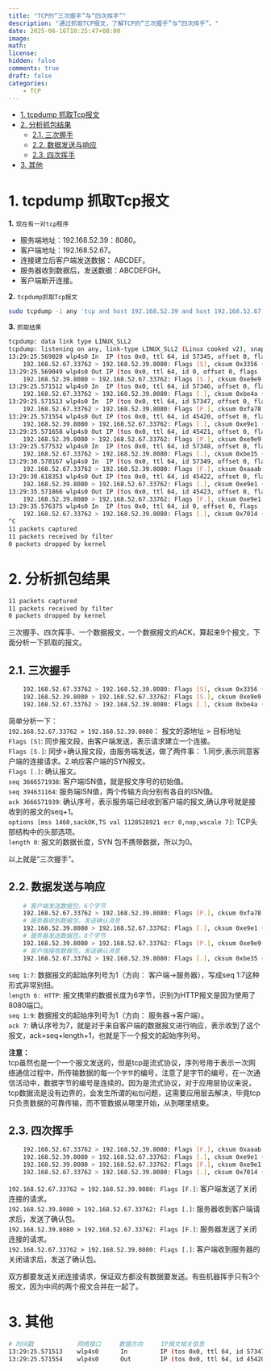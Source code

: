 ```yaml
---
title: "TCP的“三次握手”与“四次挥手”"
description: "通过抓取TCP报文，了解TCP的“三次握手”与“四次挥手”。"
date: 2025-06-16T10:25:47+08:00
image: 
math: 
license: 
hidden: false
comments: true
draft: false
categories:
    - TCP
---
```


- [1. tcpdump 抓取Tcp报文](#1-tcpdump-抓取tcp报文)
- [2. 分析抓包结果](#2-分析抓包结果)
  - [2.1. 三次握手](#21-三次握手)
  - [2.2. 数据发送与响应](#22-数据发送与响应)
  - [2.3. 四次挥手](#23-四次挥手)
- [3. 其他](#3-其他)


# 1. tcpdump 抓取Tcp报文
**1.** `现在有一对tcp程序`     
- 服务端地址：192.168.52.39：8080。       
- 客户端地址：192.168.52.67。   
- 连接建立后客户端发送数据： ABCDEF。
- 服务器收到数据后，发送数据：ABCDEFGH。    
- 客户端断开连接。   


**2.** `tcpdump抓取Tcp报文`  
```bash
sudo tcpdump -i any 'tcp and host 192.168.52.39 and host 192.168.52.67' -vvn
```

**3.** `抓取结果`   
```bash
tcpdump: data link type LINUX_SLL2
tcpdump: listening on any, link-type LINUX_SLL2 (Linux cooked v2), snapshot length 262144 bytes
13:29:25.569020 wlp4s0 In  IP (tos 0x0, ttl 64, id 57345, offset 0, flags [DF], proto TCP (6), length 60)
    192.168.52.67.33762 > 192.168.52.39.8080: Flags [S], cksum 0x3356 (correct), seq 3666571938, win 64240, options [mss 1460,sackOK,TS val 1128528921 ecr 0,nop,wscale 7], length 0
13:29:25.569049 wlp4s0 Out IP (tos 0x0, ttl 64, id 0, offset 0, flags [DF], proto TCP (6), length 60)
    192.168.52.39.8080 > 192.168.52.67.33762: Flags [S.], cksum 0xe9e9 (incorrect -> 0x92ef), seq 394631164, ack 3666571939, win 65160, options [mss 1460,sackOK,TS val 4121163671 ecr 1128528921,nop,wscale 7], length 0
13:29:25.571512 wlp4s0 In  IP (tos 0x0, ttl 64, id 57346, offset 0, flags [DF], proto TCP (6), length 52)
    192.168.52.67.33762 > 192.168.52.39.8080: Flags [.], cksum 0xbe4a (correct), seq 1, ack 1, win 502, options [nop,nop,TS val 1128528925 ecr 4121163671], length 0
13:29:25.571513 wlp4s0 In  IP (tos 0x0, ttl 64, id 57347, offset 0, flags [DF], proto TCP (6), length 58)
    192.168.52.67.33762 > 192.168.52.39.8080: Flags [P.], cksum 0xfa78 (correct), seq 1:7, ack 1, win 502, options [nop,nop,TS val 1128528925 ecr 4121163671], length 6: HTTP
13:29:25.571554 wlp4s0 Out IP (tos 0x0, ttl 64, id 45420, offset 0, flags [DF], proto TCP (6), length 52)
    192.168.52.39.8080 > 192.168.52.67.33762: Flags [.], cksum 0xe9e1 (incorrect -> 0xbe39), seq 1, ack 7, win 510, options [nop,nop,TS val 4121163674 ecr 1128528925], length 0
13:29:25.571658 wlp4s0 Out IP (tos 0x0, ttl 64, id 45421, offset 0, flags [DF], proto TCP (6), length 60)
    192.168.52.39.8080 > 192.168.52.67.33762: Flags [P.], cksum 0xe9e9 (incorrect -> 0xb520), seq 1:9, ack 7, win 510, options [nop,nop,TS val 4121163674 ecr 1128528925], length 8: HTTP
13:29:25.577532 wlp4s0 In  IP (tos 0x0, ttl 64, id 57348, offset 0, flags [DF], proto TCP (6), length 52)
    192.168.52.67.33762 > 192.168.52.39.8080: Flags [.], cksum 0xbe35 (correct), seq 7, ack 9, win 502, options [nop,nop,TS val 1128528929 ecr 4121163674], length 0
13:29:30.578167 wlp4s0 In  IP (tos 0x0, ttl 64, id 57349, offset 0, flags [DF], proto TCP (6), length 52)
    192.168.52.67.33762 > 192.168.52.39.8080: Flags [F.], cksum 0xaaab (correct), seq 7, ack 9, win 502, options [nop,nop,TS val 1128533930 ecr 4121163674], length 0
13:29:30.618353 wlp4s0 Out IP (tos 0x0, ttl 64, id 45422, offset 0, flags [DF], proto TCP (6), length 52)
    192.168.52.39.8080 > 192.168.52.67.33762: Flags [.], cksum 0xe9e1 (incorrect -> 0x96ec), seq 9, ack 8, win 510, options [nop,nop,TS val 4121168721 ecr 1128533930], length 0
13:29:35.571866 wlp4s0 Out IP (tos 0x0, ttl 64, id 45423, offset 0, flags [DF], proto TCP (6), length 52)
    192.168.52.39.8080 > 192.168.52.67.33762: Flags [F.], cksum 0xe9e1 (incorrect -> 0x8392), seq 9, ack 8, win 510, options [nop,nop,TS val 4121173674 ecr 1128533930], length 0
13:29:35.576375 wlp4s0 In  IP (tos 0x0, ttl 64, id 0, offset 0, flags [DF], proto TCP (6), length 52)
    192.168.52.67.33762 > 192.168.52.39.8080: Flags [.], cksum 0x7014 (correct), seq 8, ack 10, win 502, options [nop,nop,TS val 1128538928 ecr 4121173674], length 0
^C
11 packets captured
11 packets received by filter
0 packets dropped by kernel
```

# 2. 分析抓包结果
```bash
11 packets captured
11 packets received by filter
0 packets dropped by kernel
```
三次握手、四次挥手、一个数据报文，一个数据报文的ACK，算起来9个报文，下面分析一下抓取的报文。     


## 2.1. 三次握手
```bash
    192.168.52.67.33762 > 192.168.52.39.8080: Flags [S], cksum 0x3356 (correct), seq 3666571938, win 64240, options [mss 1460,sackOK,TS val 1128528921 ecr 0,nop,wscale 7], length 0
    192.168.52.39.8080 > 192.168.52.67.33762: Flags [S.], cksum 0xe9e9 (incorrect -> 0x92ef), seq 394631164, ack 3666571939, win 65160, options [mss 1460,sackOK,TS val 4121163671 ecr 1128528921,nop,wscale 7], length 0
    192.168.52.67.33762 > 192.168.52.39.8080: Flags [.], cksum 0xbe4a (correct), seq 1, ack 1, win 502, options [nop,nop,TS val 1128528925 ecr 4121163671], length 0
```
简单分析一下：   
`192.168.52.67.33762 > 192.168.52.39.8080`： 报文的源地址 > 目标地址    
`Flags [S]`:   同步报文段，由客户端发送，表示请求建立一个连接。   
`Flags [S.]`:  同步+确认报文段，由服务端发送，做了两件事： 1.同步,表示同意客户端的连接请求。2.响应客户端的SYN报文。    
`Flags [.]`:   确认报文。   
`seq 3666571938`:   客户端ISN值，就是报文序号的初始值。   
`seq 394631164`:    服务端ISN值，两个传输方向分别有各自的ISN值。    
`ack 3666571939`:   确认序号，表示服务端已经收到客户端的报文,确认序号就是接收到的报文的seq+1。    
`options [mss 1460,sackOK,TS val 1128528921 ecr 0,nop,wscale 7]`:   TCP头部结构中的头部选项。   
`length 0`:  报文的数据长度，SYN 包不携带数据，所以为0。    

以上就是“三次握手”。   

## 2.2. 数据发送与响应   
```bash
    # 客户端发送数据包，6个字节
    192.168.52.67.33762 > 192.168.52.39.8080: Flags [P.], cksum 0xfa78 (correct), seq 1:7, ack 1, win 502, options [nop,nop,TS val 1128528925 ecr 4121163671], length 6: HTTP
    # 服务器收到数据包，发送确认消息
    192.168.52.39.8080 > 192.168.52.67.33762: Flags [.], cksum 0xe9e1 (incorrect -> 0xbe39), seq 1, ack 7, win 510, options [nop,nop,TS val 4121163674 ecr 1128528925], length 0
    # 服务器发送数据包，8个字节
    192.168.52.39.8080 > 192.168.52.67.33762: Flags [P.], cksum 0xe9e9 (incorrect -> 0xb520), seq 1:9, ack 7, win 510, options [nop,nop,TS val 4121163674 ecr 1128528925], length 8: HTTP
    # 客户端接收数据包，发送确认消息
    192.168.52.67.33762 > 192.168.52.39.8080: Flags [.], cksum 0xbe35 (correct), seq 7, ack 9, win 502, options [nop,nop,TS val 1128528929 ecr 4121163674], length 0
```
`seq 1:7`:         数据报文的起始序列号为1（方向： 客户端->服务器），写成seq 1:7这种形式非常别扭。     
`length 6: HTTP`:  报文携带的数据长度为6字节，识别为HTTP报文是因为使用了8080端口。    
`seq 1:9`:         数据报文的起始序列号为1（方向： 服务器->客户端）。    
`ack 7`:           确认序号为7，就是对于来自客户端的数据报文进行响应，表示收到了这个报文，ack=seq+length+1，也就是下一个报文的起始序列号。

**注意：**   
 tcp虽然也是一个一个报文发送的，但是tcp是流式协议，序列号用于表示一次网络通信过程中，所传输数据的每一个`字节`的编号，注意了是字节的编号，在一次通信活动中，数据字节的编号是连续的。因为是流式协议，对于应用层协议来说，tcp数据流是没有边界的，会发生所谓的`粘包`问题，这需要应用层去解决，毕竟tcp只负责数据的可靠传输，而不管数据从哪里开始，从到哪里结束。   


## 2.3. 四次挥手   
```bash
    192.168.52.67.33762 > 192.168.52.39.8080: Flags [F.], cksum 0xaaab (correct), seq 7, ack 9, win 502, options [nop,nop,TS val 1128533930 ecr 4121163674], length 0
    192.168.52.39.8080 > 192.168.52.67.33762: Flags [.], cksum 0xe9e1 (incorrect -> 0x96ec), seq 9, ack 8, win 510, options [nop,nop,TS val 4121168721 ecr 1128533930], length 0
    192.168.52.39.8080 > 192.168.52.67.33762: Flags [F.], cksum 0xe9e1 (incorrect -> 0x8392), seq 9, ack 8, win 510, options [nop,nop,TS val 4121173674 ecr 1128533930], length 0
    192.168.52.67.33762 > 192.168.52.39.8080: Flags [.], cksum 0x7014 (correct), seq 8, ack 10, win 502, options [nop,nop,TS val 1128538928 ecr 4121173674], length 0
```
`192.168.52.67.33762 > 192.168.52.39.8080: Flags [F.]`:   客户端发送了关闭连接的请求。   
`192.168.52.39.8080 > 192.168.52.67.33762: Flags [.]`:    服务器收到客户端请求后，发送了确认包。     
`192.168.52.39.8080 > 192.168.52.67.33762: Flags [F.]`:   服务器发送了关闭连接的请求。    
`192.168.52.67.33762 > 192.168.52.39.8080: Flags [.]`:    客户端收到服务器的关闭请求后，发送了确认包。   

双方都要发送关闭连接请求，保证双方都没有数据要发送。有些机器挥手只有3个报文，因为中间的两个报文合并在一起了。    


# 3. 其他
```bash
# 时间戳            网络接口     数据方向     IP报文相关信息                                                  
13:29:25.571513    wlp4s0      In         IP (tos 0x0, ttl 64, id 57347, offset 0, flags [DF], proto TCP (6), length 58)
13:29:25.571554    wlp4s0      Out        IP (tos 0x0, ttl 64, id 45420, offset 0, flags [DF], proto TCP (6), length 52)
```
